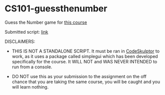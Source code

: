 # CS101-guessthenumber
Guess the Number game for [this course](https://www.coursera.org/learn/interactive-python-1?specialization=computer-fundamentals)

Submitted script: [link](http://www.codeskulptor.org/#user48_gbs7AxDWFw_2.py)

DISCLAIMERS:

* THIS IS NOT A STANDALONE SCRIPT. It must be ran in [CodeSkulptor](http://www.codeskulptor.org) to work, as it uses a package called simplegui which has been developed specifically for the course. It WILL NOT and WAS NEVER INTENDED to run from a console.

* DO NOT use this as your submission to the assignment on the off chance that you are taking the same course, you will be caught and you will learn nothing.
